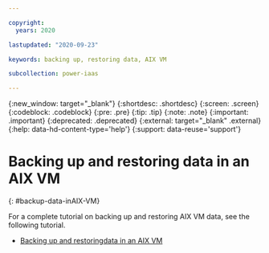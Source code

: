 ```yaml
---

copyright:
  years: 2020

lastupdated: "2020-09-23"

keywords: backing up, restoring data, AIX VM

subcollection: power-iaas

---
```


{:new_window: target="_blank"}
{:shortdesc: .shortdesc}
{:screen: .screen}
{:codeblock: .codeblock}
{:pre: .pre}
{:tip: .tip}
{:note: .note}
{:important: .important}
{:deprecated: .deprecated}
{:external: target="_blank" .external}
{:help: data-hd-content-type='help'}
{:support: data-reuse='support'}

# Backing up and restoring data in an AIX VM
{: #backup-data-inAIX-VM}

For a complete tutorial on backing up and restoring AIX VM data, see the following tutorial.

- [Backing up and restoringdata in an AIX VM](/pdfs/PowerVS_AIX_Backup_Tutorial.pdf)